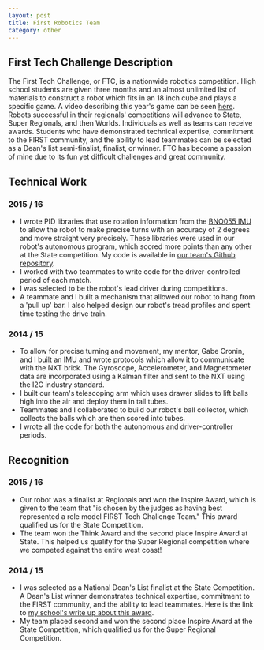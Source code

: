 ```yaml
---
layout: post
title: First Robotics Team
category: other
---
```


## First Tech Challenge Description

The First Tech Challenge, or FTC, is a nationwide robotics competition. High school students are given three months and an almost unlimited list of materials to construct a robot which fits in an 18 inch cube and plays a specific game. A video describing this year's game can be seen [here](https://www.youtube.com/watch?v=ABmBxCwHV94, "First Tech Challenge video"). Robots successful in their regionals' competitions will advance to State, Super Regionals, and then Worlds. Individuals as well as teams can receive awards. Students who have demonstrated technical expertise, commitment to the FIRST community, and the ability to lead teammates can be selected as a Dean's list semi-finalist, finalist, or winner. FTC has become a passion of mine due to its fun yet difficult challenges and great community.


## Technical Work

### 2015 / 16

 - I wrote PID libraries that use rotation information from the [BNO055 IMU](https://learn.adafruit.com/adafruit-bno055-absolute-orientation-sensor/overview "rotation sensor link") to allow the robot to make precise turns with an accuracy of 2 degrees and move straight very precisely. These libraries were used in our robot's autonomous program, which scored more points than any other at the State competition. My code is available in [our team's Github repository](https://github.com/redshiftrobotics/2856).
 - I worked with two teammates to write code for the driver-controlled period of each match.
 - I was selected to be the robot's lead driver during competitions.
 - A teammate and I built a mechanism that allowed our robot to hang from a 'pull up' bar. I also helped design our robot's tread profiles and spent time testing the drive train.

### 2014 / 15

 - To allow for precise turning and movement, my mentor, Gabe Cronin, and I built an IMU and wrote protocols which allow it to communicate with the NXT brick. The Gyroscope, Accelerometer, and Magnetometer data are incorporated using a Kalman filter and sent to the NXT using the I2C industry standard.
 - I built our team's telescoping arm which uses drawer slides to lift balls high into the air and deploy them in tall tubes.
 - Teammates and I collaborated to build our robot's ball collector, which collects the balls which are then scored into tubes.
 - I wrote all the code for both the autonomous and driver-controller periods.


## Recognition

### 2015 / 16

 - Our robot was a finalist at Regionals and won the Inspire Award, which is given to the team that "is chosen by the judges as having best represented a role model FIRST Tech Challenge Team." This award qualified us for the State Competition.
 - The team won the Think Award and the second place Inspire Award at State. This helped us qualify for the Super Regional competition where we competed against the entire west coast!

### 2014 / 15

 - I was selected as a National Dean's List finalist at the State Competition. A Dean's List winner demonstrates technical expertise, commitment to the FIRST community, and the ability to lead teammates. Here is the link to [my school's write up about this award](http://www.seattleacademy.info/wp/robotics-competes-at-superregional-zinda-%E2%80%9916-named-to-ftc-dean%E2%80%99s-list-finalist/ "Dean's list article").
 - My team placed second and won the second place Inspire Award at the State Competition, which qualified us for the Super Regional Competition.
